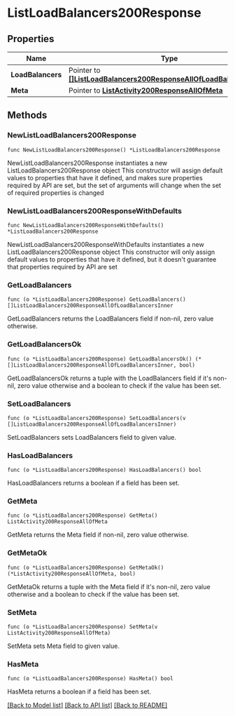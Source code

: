 # ListLoadBalancers200Response

## Properties

Name | Type | Description | Notes
------------ | ------------- | ------------- | -------------
**LoadBalancers** | Pointer to [**[]ListLoadBalancers200ResponseAllOfLoadBalancersInner**](ListLoadBalancers200ResponseAllOfLoadBalancersInner.md) |  | [optional] 
**Meta** | Pointer to [**ListActivity200ResponseAllOfMeta**](ListActivity200ResponseAllOfMeta.md) |  | [optional] 

## Methods

### NewListLoadBalancers200Response

`func NewListLoadBalancers200Response() *ListLoadBalancers200Response`

NewListLoadBalancers200Response instantiates a new ListLoadBalancers200Response object
This constructor will assign default values to properties that have it defined,
and makes sure properties required by API are set, but the set of arguments
will change when the set of required properties is changed

### NewListLoadBalancers200ResponseWithDefaults

`func NewListLoadBalancers200ResponseWithDefaults() *ListLoadBalancers200Response`

NewListLoadBalancers200ResponseWithDefaults instantiates a new ListLoadBalancers200Response object
This constructor will only assign default values to properties that have it defined,
but it doesn't guarantee that properties required by API are set

### GetLoadBalancers

`func (o *ListLoadBalancers200Response) GetLoadBalancers() []ListLoadBalancers200ResponseAllOfLoadBalancersInner`

GetLoadBalancers returns the LoadBalancers field if non-nil, zero value otherwise.

### GetLoadBalancersOk

`func (o *ListLoadBalancers200Response) GetLoadBalancersOk() (*[]ListLoadBalancers200ResponseAllOfLoadBalancersInner, bool)`

GetLoadBalancersOk returns a tuple with the LoadBalancers field if it's non-nil, zero value otherwise
and a boolean to check if the value has been set.

### SetLoadBalancers

`func (o *ListLoadBalancers200Response) SetLoadBalancers(v []ListLoadBalancers200ResponseAllOfLoadBalancersInner)`

SetLoadBalancers sets LoadBalancers field to given value.

### HasLoadBalancers

`func (o *ListLoadBalancers200Response) HasLoadBalancers() bool`

HasLoadBalancers returns a boolean if a field has been set.

### GetMeta

`func (o *ListLoadBalancers200Response) GetMeta() ListActivity200ResponseAllOfMeta`

GetMeta returns the Meta field if non-nil, zero value otherwise.

### GetMetaOk

`func (o *ListLoadBalancers200Response) GetMetaOk() (*ListActivity200ResponseAllOfMeta, bool)`

GetMetaOk returns a tuple with the Meta field if it's non-nil, zero value otherwise
and a boolean to check if the value has been set.

### SetMeta

`func (o *ListLoadBalancers200Response) SetMeta(v ListActivity200ResponseAllOfMeta)`

SetMeta sets Meta field to given value.

### HasMeta

`func (o *ListLoadBalancers200Response) HasMeta() bool`

HasMeta returns a boolean if a field has been set.


[[Back to Model list]](../README.md#documentation-for-models) [[Back to API list]](../README.md#documentation-for-api-endpoints) [[Back to README]](../README.md)


